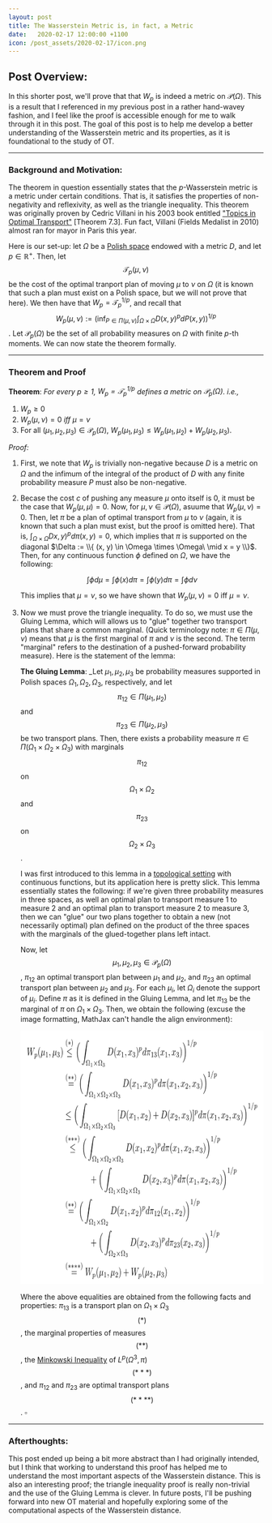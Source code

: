 ```yaml
---
layout: post
title: The Wasserstein Metric is, in fact, a Metric
date:   2020-02-17 12:00:00 +1100
icon: /post_assets/2020-02-17/icon.png
---
```

<!--more-->

## Post Overview:
In this shorter post, we'll prove that that $W_p$ is indeed a metric on $\mathcal{P}(\Omega)$. This is a result that I referenced in my previous post in a rather hand-wavey fashion, and I feel like the proof is accessible enough for me to walk through it in this post. The goal of this post is to help me develop a better understanding of the Wasserstein metric and its properties, as it is foundational to the study of OT.

___
### Background and Motivation:
The theorem in question essentially states that the $p$-Wasserstein metric is a metric under certain conditions. That is, it satisfies the properties of non-negativity and reflexivity, as well as the triangle inequality. This theorem was originally proven by Cedric Villani in his 2003 book entitled ["Topics in Optimal Transport"](https://bookstore.ams.org/gsm-58) [Theorem 7.3]. Fun fact, Villani (Fields Medalist in 2010) almost ran for mayor in Paris this year.

Here is our set-up: let $\Omega$ be a [Polish space](https://en.wikipedia.org/wiki/Polish_space) endowed with a metric $D$, and let $p \in \mathbb{R}^+$. Then, let $$ \mathcal{T}_p(\mu, \nu) $$ be the cost of the optimal tranport plan of moving $\mu$ to $\nu$ on $\Omega$ (it is known that such a plan must exist on a Polish space, but we will not prove that here). We then have that $W_p = \mathcal{T}_p^{1/p}$, and recall that $$ W_p(\mu, \nu) := \Big(\inf_{P \in \Pi(\mu, \nu)}{\int_{\Omega \times \Omega}{D(x,y)^{p}dP(x,y)}}\Big)^{1/p} $$. Let $\mathcal{P}_p(\Omega)$ be the set of all probability measures on $\Omega$ with finite $p$-th moments. We can now state the theorem formally. 

___
### Theorem and Proof
__Theorem__: _For every $p \geq 1$, $W_p = \mathcal{T}_p^{1/p}$ defines a metric on $\mathcal{P}_p(\Omega)$. i.e.,_

1. $W_p \geq 0$
2. $W_p(\mu, \nu) = 0$ _iff_ $\mu = \nu$
3. For all $(\mu_1, \mu_2, \mu_3) \in \mathcal{P}_p(\Omega)$, $W_p(\mu_1, \mu_3) \leq W_p(\mu_1, \mu_2) + W_p(\mu_2, \mu_3)$.


_Proof:_ 
1. First, we note that $W_p$ is trivially non-negative because $D$ is a metric on $\Omega$ and the infimum of the integral of the product of $D$ with any finite probability measure $P$ must also be non-negative.
2. Becase the cost $c$ of pushing any measure $\mu$ onto itself is $0$, it must be the case that $W_p(\mu, \mu) = 0$. Now, for $\mu, \nu \in \mathcal{P}(\Omega)$, asuume that $W_p(\mu, \nu) = 0$. Then, let $\pi$ be a plan of optimal transport from $\mu$ to $\nu$ (again, it is known that such a plan must exist, but the proof is omitted here). That is, $\int_{\Omega \times \Omega}{Dx,y)^{p}d\pi(x,y)} = 0$, which implies that $\pi$ is supported on the diagonal $\Delta := \\{ (x, y) \in \Omega \times \Omega\ \mid x = y \\}$. Then, for any continuous function $\phi$ defined on $\Omega$, we have the following:

    $$\int{\phi d\mu} = \int{\phi(x) d\pi} = \int{\phi(y) d\pi} = \int{\phi d\nu}$$  

    This implies that $\mu = \nu$, so we have shown that $W_p(\mu, \nu) = 0 \text{ iff } \mu = \nu$.
3. Now we must prove the triangle inequality. To do so, we must use the Gluing Lemma, which will allows us to "glue" together two transport plans that share a common marginal. (Quick terminology note: $\pi \in \Pi(\mu, \nu)$ means that $\mu$ is the first marginal of $\pi$ and $\nu$ is the second. The term "marginal" refers to the destination of a pushed-forward probability measure). Here is the statement of the lemma:   

    __The Gluing Lemma__: _Let $\mu_1, \mu_2, \mu_3$ be probability measures supported in Polish spaces $\Omega_1, \Omega_2, \Omega_3$, respectively, and let $$\pi_{12} \in \Pi(\mu_1, \mu_2)$$ and $$\pi_{23} \in \Pi(\mu_2, \mu_3)$$ be two transport plans. Then, there exists a probability measure $\pi \in \Pi(\Omega_1 \times \Omega_2 \times \Omega_3)$ with marginals $$\pi_{12}$$ on $$\Omega_1 \times \Omega_2$$ and $$\pi_{23}$$ on $$\Omega_2 \times \Omega_3$$.

    I was first introduced to this lemma in a [topological setting](https://en.wikipedia.org/wiki/Pasting_lemma) with continuous functions, but its application here is pretty slick. This lemma essentially states the following: if we're given three probability measures in three spaces, as well an optimal plan to transport measure 1 to measure 2 and an optimal plan to transport measure 2 to measure 3, then we can "glue" our two plans together to obtain a new (not necessarily optimal) plan defined on the product of the three spaces with the marginals of the glued-together plans left intact.

    Now, let $$ \mu_1, \mu_2, \mu_3 \in \mathcal{P}_p(\Omega )$$, $\pi_{12}$ an optimal transport plan between $\mu_1$ and $\mu_2$, and $\pi_{23}$ an optimal transport plan between $\mu_2$ and $\mu_3$. For each $\mu_i$, let $\Omega_i$ denote the support of $\mu_i$. Define $\pi$ as it is defined in the Gluing Lemma, and let $\pi_{13}$ be the marginal of $\pi$ on $\Omega_1 \times \Omega_3$.
    Then, we obtain the following (excuse the image formatting, MathJax can't handle the align environment):


    <div class="img-container">
    <img src="/post_assets/2020-02-17/triangle_ineq_latex.png" style="height:500px">
    </div>

    Where the above equalities are obtained from the following facts and properties: $\pi_{13}$ is a transport plan on $\Omega_1 \times \Omega_3$ $$(*)$$, the marginal properties of measures $$(**)$$, the [Minkowski Inequality](https://en.wikipedia.org/wiki/Minkowski_inequality) of $L^p(\Omega^3, \pi)$ $$(***)$$, and $\pi_{12}$ and $\pi_{23}$ are optimal transport plans $$(****)$$. $\square$

___
### Afterthoughts:
This post ended up being a bit more abstract than I had originally intended, but I think that working to understand this proof has helped me to understand the most important aspects of the Wasserstein distance. This is also an interesting proof; the triangle inequality proof is really non-trivial and the use of the Gluing Lemma is clever. In future posts, I'll be pushing forward into new OT material and hopefully exploring some of the computational aspects of the Wasserstein distance.